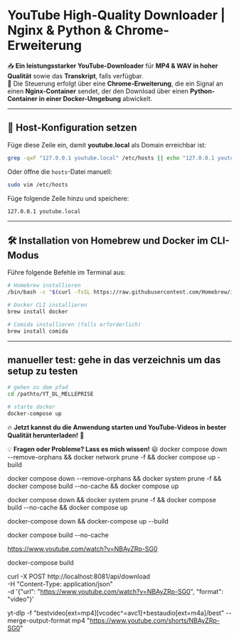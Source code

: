 # **YouTube High-Quality Downloader | Nginx & Python & Chrome-Erweiterung**

📥 **Ein leistungsstarker YouTube-Downloader** für **MP4 & WAV in hoher Qualität** sowie das **Transkript**, falls verfügbar.  
🔗 Die Steuerung erfolgt über eine **Chrome-Erweiterung**, die ein Signal an einen **Nginx-Container** sendet, der den Download über einen **Python-Container in einer Docker-Umgebung** abwickelt.

---

## **🔧 Host-Konfiguration setzen**

Füge diese Zeile ein, damit **youtube.local** als Domain erreichbar ist:

```sh
grep -qxF "127.0.0.1 youtube.local" /etc/hosts || echo "127.0.0.1 youtube.local" | sudo tee -a /etc/hosts
```

Oder öffne die `hosts`-Datei manuell:

```sh
sudo vim /etc/hosts
```

Füge folgende Zeile hinzu und speichere:

```
127.0.0.1 youtube.local
```

---

## **🛠 Installation von Homebrew und Docker im CLI-Modus**

Führe folgende Befehle im Terminal aus:

```sh
# Homebrew installieren
/bin/bash -c "$(curl -fsSL https://raw.githubusercontent.com/Homebrew/install/HEAD/install.sh)"

# Docker CLI installieren
brew install docker

# Comida installieren (falls erforderlich)
brew install comida
```

---

## **manueller test:** gehe in das verzeichnis um das setup zu testen
```sh
# gehen zu dem pfad
cd /pathto/YT_DL_MELLEPRISE

# starte docker
docker-compose up
```

🔥 **Jetzt kannst du die Anwendung starten und YouTube-Videos in bester Qualität herunterladen!** 🚀  

💡 **Fragen oder Probleme? Lass es mich wissen!** 😃
docker compose down --remove-orphans && docker network prune -f && docker compose up -build

docker compose down --remove-orphans && docker system prune -f && docker compose build --no-cache && docker compose up

docker compose down && docker system prune -f && docker compose build --no-cache && docker compose up

docker-compose down && docker-compose up --build

docker compose build --no-cache



https://www.youtube.com/watch?v=NBAyZRp-SG0

docker-compose build

curl -X POST http://localhost:8081/api/download \
     -H "Content-Type: application/json" \
     -d '{"url": "https://www.youtube.com/watch?v=NBAyZRp-SG0", "format": "video"}'


yt-dlp -f "bestvideo[ext=mp4][vcodec^=avc1]+bestaudio[ext=m4a]/best" --merge-output-format mp4 "https://www.youtube.com/shorts/NBAyZRp-SG0"



